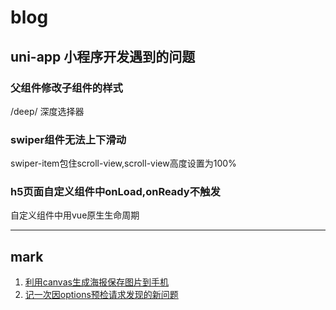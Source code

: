 # blog
## uni-app 小程序开发遇到的问题
### 父组件修改子组件的样式
/deep/ 深度选择器
### swiper组件无法上下滑动
swiper-item包住scroll-view,scroll-view高度设置为100%
### h5页面自定义组件中onLoad,onReady不触发
自定义组件中用vue原生生命周期

---
## mark
1. [利用canvas生成海报保存图片到手机](https://github.com/xiangyuisabatman/blog/blob/master/uni-app%E4%B8%8B%E5%88%A9%E7%94%A8canvas%E7%94%9F%E6%88%90%E6%B5%B7%E6%8A%A5%E4%BF%9D%E5%AD%98%E5%9B%BE%E7%89%87%E5%88%B0%E6%89%8B%E6%9C%BA.md)
2. [记一次因options预检请求发现的新问题](https://github.com/xiangyuisabatman/blog/blob/master/%E8%AE%B0%E4%B8%80%E6%AC%A1%E5%9B%A0options%E9%A2%84%E6%A3%80%E8%AF%B7%E6%B1%82%E5%8F%91%E7%8E%B0%E7%9A%84%E6%96%B0%E9%97%AE%E9%A2%98.md)

